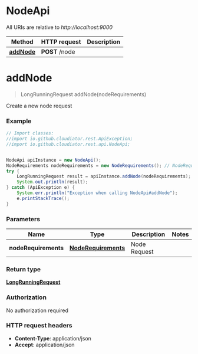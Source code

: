 # NodeApi

All URIs are relative to *http://localhost:9000*

Method | HTTP request | Description
------------- | ------------- | -------------
[**addNode**](NodeApi.md#addNode) | **POST** /node | 


<a name="addNode"></a>
# **addNode**
> LongRunningRequest addNode(nodeRequirements)



Create a new node request

### Example
```java
// Import classes:
//import io.github.cloudiator.rest.ApiException;
//import io.github.cloudiator.rest.api.NodeApi;


NodeApi apiInstance = new NodeApi();
NodeRequirements nodeRequirements = new NodeRequirements(); // NodeRequirements | Node Request
try {
    LongRunningRequest result = apiInstance.addNode(nodeRequirements);
    System.out.println(result);
} catch (ApiException e) {
    System.err.println("Exception when calling NodeApi#addNode");
    e.printStackTrace();
}
```

### Parameters

Name | Type | Description  | Notes
------------- | ------------- | ------------- | -------------
 **nodeRequirements** | [**NodeRequirements**](NodeRequirements.md)| Node Request |

### Return type

[**LongRunningRequest**](LongRunningRequest.md)

### Authorization

No authorization required

### HTTP request headers

 - **Content-Type**: application/json
 - **Accept**: application/json

